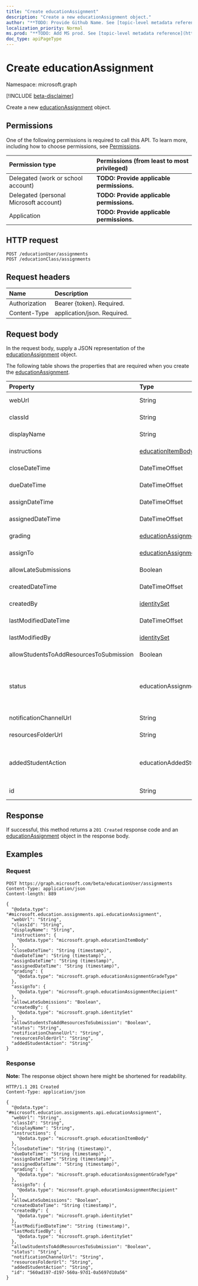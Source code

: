 ```yaml
---
title: "Create educationAssignment"
description: "Create a new educationAssignment object."
author: "**TODO: Provide Github Name. See [topic-level metadata reference](https://msgo.azurewebsites.net/add/document/guidelines/metadata.html#topic-level-metadata)**"
localization_priority: Normal
ms.prod: "**TODO: Add MS prod. See [topic-level metadata reference](https://msgo.azurewebsites.net/add/document/guidelines/metadata.html#topic-level-metadata)**"
doc_type: apiPageType
---
```


# Create educationAssignment
Namespace: microsoft.graph

[!INCLUDE [beta-disclaimer](../../includes/beta-disclaimer.md)]

Create a new [educationAssignment](../resources/educationassignment.md) object.

## Permissions
One of the following permissions is required to call this API. To learn more, including how to choose permissions, see [Permissions](/graph/permissions-reference).

|Permission type|Permissions (from least to most privileged)|
|:---|:---|
|Delegated (work or school account)|**TODO: Provide applicable permissions.**|
|Delegated (personal Microsoft account)|**TODO: Provide applicable permissions.**|
|Application|**TODO: Provide applicable permissions.**|

## HTTP request

<!-- {
  "blockType": "ignored"
}
-->
``` http
POST /educationUser/assignments
POST /educationClass/assignments
```

## Request headers
|Name|Description|
|:---|:---|
|Authorization|Bearer {token}. Required.|
|Content-Type|application/json. Required.|

## Request body
In the request body, supply a JSON representation of the [educationAssignment](../resources/educationassignment.md) object.

The following table shows the properties that are required when you create the [educationAssignment](../resources/educationassignment.md).

|Property|Type|Description|
|:---|:---|:---|
|webUrl|String|**TODO: Add Description**|
|classId|String|**TODO: Add Description**|
|displayName|String|**TODO: Add Description**|
|instructions|[educationItemBody](../resources/educationitembody.md)|**TODO: Add Description**|
|closeDateTime|DateTimeOffset|**TODO: Add Description**|
|dueDateTime|DateTimeOffset|**TODO: Add Description**|
|assignDateTime|DateTimeOffset|**TODO: Add Description**|
|assignedDateTime|DateTimeOffset|**TODO: Add Description**|
|grading|[educationAssignmentGradeType](../resources/educationassignmentgradetype.md)|**TODO: Add Description**|
|assignTo|[educationAssignmentRecipient](../resources/educationassignmentrecipient.md)|**TODO: Add Description**|
|allowLateSubmissions|Boolean|**TODO: Add Description**|
|createdDateTime|DateTimeOffset|**TODO: Add Description**|
|createdBy|[identitySet](../resources/identityset.md)|**TODO: Add Description**|
|lastModifiedDateTime|DateTimeOffset|**TODO: Add Description**|
|lastModifiedBy|[identitySet](../resources/identityset.md)|**TODO: Add Description**|
|allowStudentsToAddResourcesToSubmission|Boolean|**TODO: Add Description**|
|status|educationAssignmentStatus|**TODO: Add Description**. Possible values are: `draft`, `published`, `assigned`, `unknownFutureValue`.|
|notificationChannelUrl|String|**TODO: Add Description**|
|resourcesFolderUrl|String|**TODO: Add Description**|
|addedStudentAction|educationAddedStudentAction|**TODO: Add Description**. Possible values are: `none`, `assignIfOpen`, `unknownFutureValue`.|
|id|String|**TODO: Add Description**|



## Response

If successful, this method returns a `201 Created` response code and an [educationAssignment](../resources/educationassignment.md) object in the response body.

## Examples

### Request
<!-- {
  "blockType": "request",
  "name": "create_educationassignment_from_"
}
-->
``` http
POST https://graph.microsoft.com/beta/educationUser/assignments
Content-Type: application/json
Content-length: 889

{
  "@odata.type": "#microsoft.education.assignments.api.educationAssignment",
  "webUrl": "String",
  "classId": "String",
  "displayName": "String",
  "instructions": {
    "@odata.type": "microsoft.graph.educationItemBody"
  },
  "closeDateTime": "String (timestamp)",
  "dueDateTime": "String (timestamp)",
  "assignDateTime": "String (timestamp)",
  "assignedDateTime": "String (timestamp)",
  "grading": {
    "@odata.type": "microsoft.graph.educationAssignmentGradeType"
  },
  "assignTo": {
    "@odata.type": "microsoft.graph.educationAssignmentRecipient"
  },
  "allowLateSubmissions": "Boolean",
  "createdBy": {
    "@odata.type": "microsoft.graph.identitySet"
  },
  "allowStudentsToAddResourcesToSubmission": "Boolean",
  "status": "String",
  "notificationChannelUrl": "String",
  "resourcesFolderUrl": "String",
  "addedStudentAction": "String"
}
```


### Response
**Note:** The response object shown here might be shortened for readability.
<!-- {
  "blockType": "response",
  "truncated": true,
  "@odata.type": "microsoft.education.assignments.api.educationAssignment"
}
-->
``` http
HTTP/1.1 201 Created
Content-Type: application/json

{
  "@odata.type": "#microsoft.education.assignments.api.educationAssignment",
  "webUrl": "String",
  "classId": "String",
  "displayName": "String",
  "instructions": {
    "@odata.type": "microsoft.graph.educationItemBody"
  },
  "closeDateTime": "String (timestamp)",
  "dueDateTime": "String (timestamp)",
  "assignDateTime": "String (timestamp)",
  "assignedDateTime": "String (timestamp)",
  "grading": {
    "@odata.type": "microsoft.graph.educationAssignmentGradeType"
  },
  "assignTo": {
    "@odata.type": "microsoft.graph.educationAssignmentRecipient"
  },
  "allowLateSubmissions": "Boolean",
  "createdDateTime": "String (timestamp)",
  "createdBy": {
    "@odata.type": "microsoft.graph.identitySet"
  },
  "lastModifiedDateTime": "String (timestamp)",
  "lastModifiedBy": {
    "@odata.type": "microsoft.graph.identitySet"
  },
  "allowStudentsToAddResourcesToSubmission": "Boolean",
  "status": "String",
  "notificationChannelUrl": "String",
  "resourcesFolderUrl": "String",
  "addedStudentAction": "String",
  "id": "560ad197-d197-560a-97d1-0a5697d10a56"
}
```

